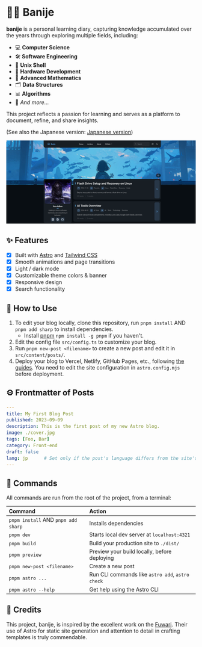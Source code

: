 # ⛓️‍💥 Banije

**banije** is a personal learning diary, capturing knowledge accumulated over the years through exploring multiple fields, including:

- 💻 **Computer Science**
- 🛠️ **Software Engineering**
- 🐚 **Unix Shell**
- 🔩 **Hardware Development**
- 📐 **Advanced Mathematics**
- 🗂️ **Data Structures**
- 📊 **Algorithms**
- 🌟 *And more...*

This project reflects a passion for learning and serves as a platform to document, refine, and share insights.

(See also the Japanese version: [Japanese version](./README.ja-JP.md))

![Preview Image](https://raw.githubusercontent.com/ibra-kdbra/banije/main/public/captured.png)

## ✨ Features

- [x] Built with [Astro](https://astro.build) and [Tailwind CSS](https://tailwindcss.com)
- [x] Smooth animations and page transitions
- [x] Light / dark mode
- [x] Customizable theme colors & banner
- [x] Responsive design
- [x] Search functionality

## 🚀 How to Use

1. To edit your blog locally, clone this repository, run `pnpm install` AND `pnpm add sharp` to install dependencies.
   - Install [pnpm](https://pnpm.io) `npm install -g pnpm` if you haven't.
2. Edit the config file `src/config.ts` to customize your blog.
3. Run `pnpm new-post <filename>` to create a new post and edit it in `src/content/posts/`.
4. Deploy your blog to Vercel, Netlify, GitHub Pages, etc., following [the guides](https://docs.astro.build/en/guides/deploy/). You need to edit the site configuration in `astro.config.mjs` before deployment.

## ⚙️ Frontmatter of Posts

```yaml
---
title: My First Blog Post
published: 2023-09-09
description: This is the first post of my new Astro blog.
image: ./cover.jpg
tags: [Foo, Bar]
category: Front-end
draft: false
lang: jp      # Set only if the post's language differs from the site's language in `config.ts`
---
```


## 🧞 Commands

All commands are run from the root of the project, from a terminal:

| Command                             | Action                                           |
|:------------------------------------|:-------------------------------------------------|
| `pnpm install` AND `pnpm add sharp` | Installs dependencies                            |
| `pnpm dev`                          | Starts local dev server at `localhost:4321`      |
| `pnpm build`                        | Build your production site to `./dist/`          |
| `pnpm preview`                      | Preview your build locally, before deploying     |
| `pnpm new-post <filename>`          | Create a new post                                |
| `pnpm astro ...`                    | Run CLI commands like `astro add`, `astro check` |
| `pnpm astro --help`                 | Get help using the Astro CLI                     |


## 🙏 Credits

This project, banije, is inspired by the excellent work on the [Fuwari](https://github.com/saicaca/fuwari). Their use of Astro for static site generation and attention to detail in crafting templates is truly commendable.
